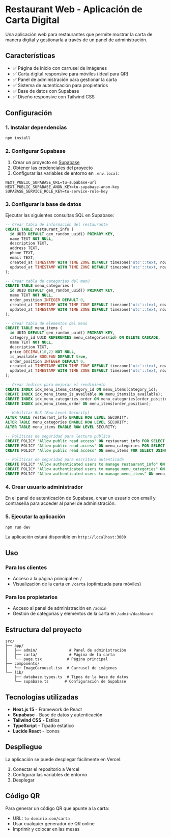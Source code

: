 # Restaurant Web - Aplicación de Carta Digital

Una aplicación web para restaurantes que permite mostrar la carta de manera digital y gestionarla a través de un panel de administración.

## Características

- ✅ Página de inicio con carrusel de imágenes
- ✅ Carta digital responsive para móviles (ideal para QR)
- ✅ Panel de administración para gestionar la carta
- ✅ Sistema de autenticación para propietarios
- ✅ Base de datos con Supabase
- ✅ Diseño responsive con Tailwind CSS

## Configuración

### 1. Instalar dependencias

```bash
npm install
```

### 2. Configurar Supabase

1. Crear un proyecto en [Supabase](https://supabase.com)
2. Obtener las credenciales del proyecto
3. Configurar las variables de entorno en `.env.local`:

```env
NEXT_PUBLIC_SUPABASE_URL=tu-supabase-url
NEXT_PUBLIC_SUPABASE_ANON_KEY=tu-supabase-anon-key
SUPABASE_SERVICE_ROLE_KEY=tu-service-role-key
```

### 3. Configurar la base de datos

Ejecutar las siguientes consultas SQL en Supabase:

```sql
-- Crear tabla de información del restaurante
CREATE TABLE restaurant_info (
  id UUID DEFAULT gen_random_uuid() PRIMARY KEY,
  name TEXT NOT NULL,
  description TEXT,
  address TEXT,
  phone TEXT,
  email TEXT,
  created_at TIMESTAMP WITH TIME ZONE DEFAULT timezone('utc'::text, now()) NOT NULL,
  updated_at TIMESTAMP WITH TIME ZONE DEFAULT timezone('utc'::text, now()) NOT NULL
);

-- Crear tabla de categorías del menú
CREATE TABLE menu_categories (
  id UUID DEFAULT gen_random_uuid() PRIMARY KEY,
  name TEXT NOT NULL,
  order_position INTEGER DEFAULT 0,
  created_at TIMESTAMP WITH TIME ZONE DEFAULT timezone('utc'::text, now()) NOT NULL,
  updated_at TIMESTAMP WITH TIME ZONE DEFAULT timezone('utc'::text, now()) NOT NULL
);

-- Crear tabla de elementos del menú
CREATE TABLE menu_items (
  id UUID DEFAULT gen_random_uuid() PRIMARY KEY,
  category_id UUID REFERENCES menu_categories(id) ON DELETE CASCADE,
  name TEXT NOT NULL,
  description TEXT,
  price DECIMAL(10,2) NOT NULL,
  is_available BOOLEAN DEFAULT true,
  order_position INTEGER DEFAULT 0,
  created_at TIMESTAMP WITH TIME ZONE DEFAULT timezone('utc'::text, now()) NOT NULL,
  updated_at TIMESTAMP WITH TIME ZONE DEFAULT timezone('utc'::text, now()) NOT NULL
);

-- Crear índices para mejorar el rendimiento
CREATE INDEX idx_menu_items_category_id ON menu_items(category_id);
CREATE INDEX idx_menu_items_is_available ON menu_items(is_available);
CREATE INDEX idx_menu_categories_order ON menu_categories(order_position);
CREATE INDEX idx_menu_items_order ON menu_items(order_position);

-- Habilitar RLS (Row Level Security)
ALTER TABLE restaurant_info ENABLE ROW LEVEL SECURITY;
ALTER TABLE menu_categories ENABLE ROW LEVEL SECURITY;
ALTER TABLE menu_items ENABLE ROW LEVEL SECURITY;

-- Políticas de seguridad para lectura pública
CREATE POLICY "Allow public read access" ON restaurant_info FOR SELECT USING (true);
CREATE POLICY "Allow public read access" ON menu_categories FOR SELECT USING (true);
CREATE POLICY "Allow public read access" ON menu_items FOR SELECT USING (true);

-- Políticas de seguridad para escritura autenticada
CREATE POLICY "Allow authenticated users to manage restaurant_info" ON restaurant_info FOR ALL USING (auth.uid() IS NOT NULL);
CREATE POLICY "Allow authenticated users to manage menu_categories" ON menu_categories FOR ALL USING (auth.uid() IS NOT NULL);
CREATE POLICY "Allow authenticated users to manage menu_items" ON menu_items FOR ALL USING (auth.uid() IS NOT NULL);
```

### 4. Crear usuario administrador

En el panel de autenticación de Supabase, crear un usuario con email y contraseña para acceder al panel de administración.

### 5. Ejecutar la aplicación

```bash
npm run dev
```

La aplicación estará disponible en `http://localhost:3000`

## Uso

### Para los clientes
- Acceso a la página principal en `/`
- Visualización de la carta en `/carta` (optimizada para móviles)

### Para los propietarios
- Acceso al panel de administración en `/admin`
- Gestión de categorías y elementos de la carta en `/admin/dashboard`

## Estructura del proyecto

```
src/
├── app/
│   ├── admin/              # Panel de administración
│   ├── carta/              # Página de la carta
│   └── page.tsx           # Página principal
├── components/
│   └── ImageCarousel.tsx  # Carrusel de imágenes
└── lib/
    ├── database.types.ts  # Tipos de la base de datos
    └── supabase.ts       # Configuración de Supabase
```

## Tecnologías utilizadas

- **Next.js 15** - Framework de React
- **Supabase** - Base de datos y autenticación
- **Tailwind CSS** - Estilos
- **TypeScript** - Tipado estático
- **Lucide React** - Iconos

## Despliegue

La aplicación se puede desplegar fácilmente en Vercel:

1. Conectar el repositorio a Vercel
2. Configurar las variables de entorno
3. Desplegar

## Código QR

Para generar un código QR que apunte a la carta:
- URL: `tu-dominio.com/carta`
- Usar cualquier generador de QR online
- Imprimir y colocar en las mesas
